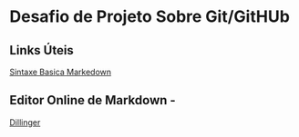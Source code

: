 # Desafio de Projeto Sobre Git/GitHUb

## Links Úteis
[Sintaxe Basica Markedown](https://markdown.net.br/)

## Editor Online de Markdown - 
[Dillinger](https://dillinger.io/)
